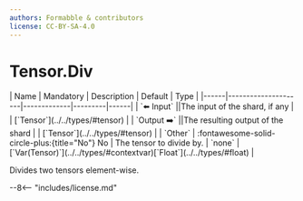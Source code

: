 ```yaml
---
authors: Formabble & contributors
license: CC-BY-SA-4.0
---
```



# Tensor.Div

<div class="sh-parameters" markdown="1">
| Name | Mandatory | Description | Default | Type |
|------|---------------------|-------------|---------|------|
| `⬅️ Input` ||The input of the shard, if any | | [`Tensor`](../../types/#tensor) |
| `Output ➡️` ||The resulting output of the shard | | [`Tensor`](../../types/#tensor) |
| `Other` | :fontawesome-solid-circle-plus:{title="No"} No  | The tensor to divide by. | `none` | [`Var(Tensor)`](../../types/#contextvar)[`Float`](../../types/#float) |

</div>

Divides two tensors element-wise.

--8<-- "includes/license.md"

